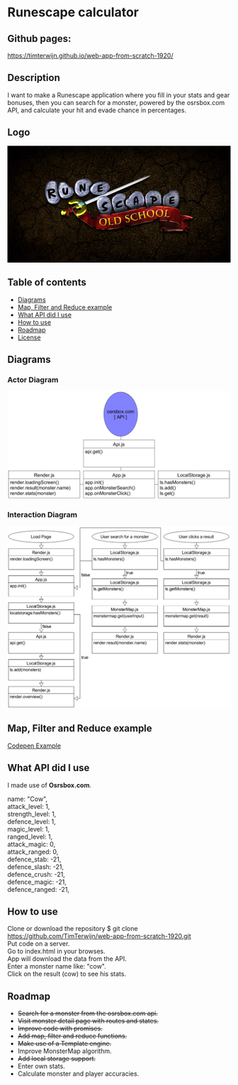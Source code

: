 # Runescape calculator

## Github pages:
https://timterwijn.github.io/web-app-from-scratch-1920/

## Description
I want to make a Runescape application where you fill in your stats and gear bonuses, then you can search for a monster, powered by the osrsbox.com API, and calculate your hit and evade chance in percentages.

## Logo
![Logo](/img/logo.jpg)

## Table of contents
* [Diagrams](#diagrams)
* [Map, Filter and Reduce example](#map,-filter-and-reduce-example)
* [What API did I use](#what-api-did-I-use)
* [How to use](#how-to-use)
* [Roadmap](#roadmap)
* [License](#license)

## Diagrams
### Actor Diagram
![ActorDiagram](/img/ActorDiagram.PNG)
### Interaction Diagram
![InteractionDiagram](/img/InteractionDiagram.PNG)

## Map, Filter and Reduce example
[Codepen Example](https://codepen.io/timterwijn/pen/QWbdYKW)

<!-- What external data source is featured in your project and what are its properties 🌠 -->
## What API did I use
I made use of **Osrsbox.com**.

name: "Cow",  
attack_level: 1,  
strength_level: 1,  
defence_level: 1,  
magic_level: 1,  
ranged_level: 1,  
attack_magic: 0,  
attack_ranged: 0,  
defence_stab: -21,  
defence_slash: -21,  
defence_crush: -21,  
defence_magic: -21,  
defence_ranged: -21,  

## How to use
Clone or download the repository $ git clone https://github.com/TimTerwijn/web-app-from-scratch-1920.git  
Put code on a server.  
Go to index.html in your browses.  
App will download the data from the API.  
Enter a monster name like: "cow".  
Click on the result (cow) to see his stats.  

## Roadmap
* ~~Search for a monster from the osrsbox.com api.~~
* ~~Visit monster detail page with routes and states.~~
* ~~Improve code with promises.~~
* ~~Add map, filter and reduce functions.~~
* ~~Make use of a Template engine.~~
* Improve MonsterMap algorithm.
* ~~Add local storage support.~~
* Enter own stats.
* Calculate monster and player accuracies.
